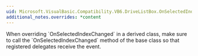 ```yaml
---
uid: Microsoft.VisualBasic.Compatibility.VB6.DriveListBox.OnSelectedIndexChanged(System.EventArgs)
additional_notes.overrides: *content
---
```


<p>When overriding `OnSelectedIndexChanged` in a derived class, make sure to call the `OnSelectedIndexChanged` method of the base class so that registered delegates receive the event.</p>


